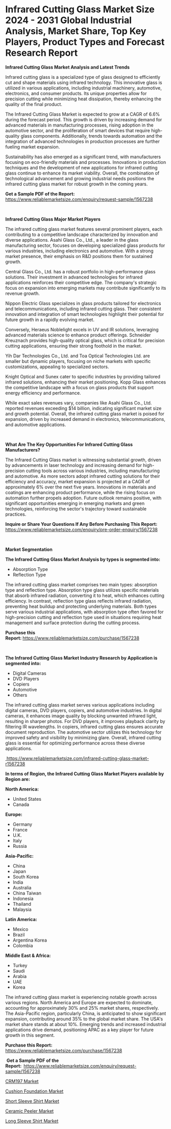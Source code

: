 <p><h1>Infrared Cutting Glass Market Size 2024 - 2031 Global Industrial Analysis, Market Share, Top Key Players, Product Types and Forecast Research Report</h1></p><p><strong>Infrared Cutting Glass Market Analysis and Latest Trends</strong></p>
<p><p>Infrared cutting glass is a specialized type of glass designed to efficiently cut and shape materials using infrared technology. This innovative glass is utilized in various applications, including industrial machinery, automotive, electronics, and consumer products. Its unique properties allow for precision cutting while minimizing heat dissipation, thereby enhancing the quality of the final product.</p><p>The Infrared Cutting Glass Market is expected to grow at a CAGR of 6.6% during the forecast period. This growth is driven by increasing demand for advanced materials in manufacturing processes, rising adoption in the automotive sector, and the proliferation of smart devices that require high-quality glass components. Additionally, trends towards automation and the integration of advanced technologies in production processes are further fueling market expansion.</p><p>Sustainability has also emerged as a significant trend, with manufacturers focusing on eco-friendly materials and processes. Innovations in production techniques and the development of new applications for infrared cutting glass continue to enhance its market viability. Overall, the combination of technological advancement and growing industrial needs positions the infrared cutting glass market for robust growth in the coming years.</p></p>
<p><strong>Get a Sample PDF of the Report:&nbsp;</strong> <a href="https://www.reliablemarketsize.com/enquiry/request-sample/1567238?utm_campaign=1133&utm_medium=2&utm_source=Github&utm_content=ia&utm_term=26122024&utm_id=infrared-cutting-glass">https://www.reliablemarketsize.com/enquiry/request-sample/1567238</a></p>
<p>&nbsp;</p>
<p><strong>Infrared Cutting Glass Major Market Players</strong></p>
<p><p>The infrared cutting glass market features several prominent players, each contributing to a competitive landscape characterized by innovation and diverse applications. Asahi Glass Co., Ltd., a leader in the glass manufacturing sector, focuses on developing specialized glass products for various industries, including electronics and automotive. With a strong market presence, their emphasis on R&D positions them for sustained growth.</p><p>Central Glass Co., Ltd. has a robust portfolio in high-performance glass solutions. Their investment in advanced technologies for infrared applications reinforces their competitive edge. The company's strategic focus on expansion into emerging markets may contribute significantly to its revenue growth.</p><p>Nippon Electric Glass specializes in glass products tailored for electronics and telecommunications, including infrared cutting glass. Their consistent innovation and integration of smart technologies highlight their potential for future growth in a rapidly evolving market. </p><p>Conversely, Heraeus Noblelight excels in UV and IR solutions, leveraging advanced materials science to enhance product offerings. Schneider Kreuznach provides high-quality optical glass, which is critical for precision cutting applications, ensuring their strong foothold in the market.</p><p>Yih Dar Technologies Co., Ltd. and Toa Optical Technologies Ltd. are smaller but dynamic players, focusing on niche markets with specific customizations, appealing to specialized sectors.</p><p>Knight Optical and Sunex cater to specific industries by providing tailored infrared solutions, enhancing their market positioning. Kopp Glass enhances the competitive landscape with a focus on glass products that support energy efficiency and performance.</p><p>While exact sales revenues vary, companies like Asahi Glass Co., Ltd. reported revenues exceeding $14 billion, indicating significant market size and growth potential. Overall, the infrared cutting glass market is poised for expansion, driven by increased demand in electronics, telecommunications, and automotive applications.</p></p>
<p>&nbsp;</p>
<p><strong>What Are The Key Opportunities For Infrared Cutting Glass Manufacturers?</strong></p>
<p><p>The Infrared Cutting Glass market is witnessing substantial growth, driven by advancements in laser technology and increasing demand for high-precision cutting tools across various industries, including manufacturing and automotive. As more sectors adopt infrared cutting solutions for their efficiency and accuracy, market expansion is projected at a CAGR of approximately 6% over the next five years. Innovations in materials and coatings are enhancing product performance, while the rising focus on automation further propels adoption. Future outlook remains positive, with significant opportunities emerging in emerging markets and green technologies, reinforcing the sector's trajectory toward sustainable practices.</p></p>
<p><strong>Inquire or Share Your Questions If Any Before Purchasing This Report:</strong> <a href="https://www.reliablemarketsize.com/enquiry/pre-order-enquiry/1567238?utm_campaign=1133&utm_medium=2&utm_source=Github&utm_content=ia&utm_term=26122024&utm_id=infrared-cutting-glass">https://www.reliablemarketsize.com/enquiry/pre-order-enquiry/1567238</a></p>
<p>&nbsp;</p>
<p><strong>Market Segmentation</strong></p>
<p><strong>The Infrared Cutting Glass Market Analysis by types is segmented into:</strong></p>
<p><ul><li>Absorption Type</li><li>Reflection Type</li></ul></p>
<p><p>The infrared cutting glass market comprises two main types: absorption type and reflection type. Absorption type glass utilizes specific materials that absorb infrared radiation, converting it to heat, which enhances cutting efficiency. In contrast, reflection type glass reflects infrared radiation, preventing heat buildup and protecting underlying materials. Both types serve various industrial applications, with absorption type often favored for high-precision cutting and reflection type used in situations requiring heat management and surface protection during the cutting process.</p></p>
<p><strong>Purchase this Report:&nbsp;</strong><a href="https://www.reliablemarketsize.com/purchase/1567238?utm_campaign=1133&utm_medium=2&utm_source=Github&utm_content=ia&utm_term=26122024&utm_id=infrared-cutting-glass">https://www.reliablemarketsize.com/purchase/1567238</a></p>
<p>&nbsp;</p>
<p><strong>The Infrared Cutting Glass Market Industry Research by Application is segmented into:</strong></p>
<p><ul><li>Digital Cameras</li><li>DVD Players</li><li>Copiers</li><li>Automotive</li><li>Others</li></ul></p>
<p><p>The infrared cutting glass market serves various applications including digital cameras, DVD players, copiers, and automotive industries. In digital cameras, it enhances image quality by blocking unwanted infrared light, resulting in sharper photos. For DVD players, it improves playback clarity by filtering IR wavelengths. In copiers, infrared cutting glass ensures accurate document reproduction. The automotive sector utilizes this technology for improved safety and visibility by minimizing glare. Overall, infrared cutting glass is essential for optimizing performance across these diverse applications.</p></p>
<p><a href="https://www.reliablemarketsize.com/infrared-cutting-glass-market-r1567238?utm_campaign=1133&utm_medium=2&utm_source=Github&utm_content=ia&utm_term=26122024&utm_id=infrared-cutting-glass">&nbsp;https://www.reliablemarketsize.com/infrared-cutting-glass-market-r1567238</a></p>
<p><strong>In terms of Region, the Infrared Cutting Glass Market Players available by Region are:</strong></p>
<p>
    <p> <strong> North America: </strong>
        <ul>
            <li>United States</li>
            <li>Canada</li>
        </ul>
        </p> 
    <p> <strong> Europe: </strong>
        <ul>
            <li>Germany</li>
            <li>France</li>
            <li>U.K.</li>
            <li>Italy</li>
            <li>Russia</li>
        </ul>
        </p> 
    <p> <strong> Asia-Pacific: </strong>
        <ul>
            <li>China</li>
            <li>Japan</li>
            <li>South Korea</li>
            <li>India</li>
            <li>Australia</li>
            <li>China Taiwan</li>
            <li>Indonesia</li>
            <li>Thailand</li>
            <li>Malaysia</li>
        </ul>
        </p> 
    <p> <strong> Latin America: </strong>
        <ul>
            <li>Mexico</li>
            <li>Brazil</li>
            <li>Argentina Korea</li>
            <li>Colombia</li>
        </ul>
        </p> 
    <p> <strong> Middle East & Africa: </strong>
        <ul>
            <li>Turkey</li>
            <li>Saudi</li>
            <li>Arabia</li>
            <li>UAE</li>
            <li>Korea</li>
        </ul>
    </p>
    </p>
<p><p>The infrared cutting glass market is experiencing notable growth across various regions. North America and Europe are expected to dominate, accounting for approximately 30% and 25% market shares, respectively. The Asia-Pacific region, particularly China, is anticipated to show significant expansion, contributing around 35% to the global market share. The USA's market share stands at about 10%. Emerging trends and increased industrial applications drive demand, positioning APAC as a key player for future growth in this segment.</p></p>
<p><strong>Purchase this Report: </strong><a href="https://www.reliablemarketsize.com/purchase/1567238?utm_campaign=1133&utm_medium=2&utm_source=Github&utm_content=ia&utm_term=26122024&utm_id=infrared-cutting-glass">https://www.reliablemarketsize.com/purchase/1567238</a></p>
<p>&nbsp;<strong>Get a Sample PDF of the Report:&nbsp;&nbsp;</strong><a href="https://www.reliablemarketsize.com/enquiry/request-sample/1567238?utm_campaign=1133&utm_medium=2&utm_source=Github&utm_content=ia&utm_term=26122024&utm_id=infrared-cutting-glass">https://www.reliablemarketsize.com/enquiry/request-sample/1567238</a></p>
<p><strong></strong></p>
<p><p><a href="https://www.linkedin.com/pulse/global-crm197-market-analysis-2024-2031-industry-size-growth-45c7c?utm_campaign=1133&utm_medium=2&utm_source=Github&utm_content=ia&utm_term=26122024&utm_id=infrared-cutting-glass">CRM197 Market</a></p><p><a href="https://www.linkedin.com/pulse/in-depth-cushion-foundation-market-analysis-projected-rcksc?utm_campaign=1133&utm_medium=2&utm_source=Github&utm_content=ia&utm_term=26122024&utm_id=infrared-cutting-glass">Cushion Foundation Market</a></p><p><a href="https://www.linkedin.com/pulse/market-insights-short-sleeve-shirt-43-cagr-from-2024-0ixuc?utm_campaign=1133&utm_medium=2&utm_source=Github&utm_content=ia&utm_term=26122024&utm_id=infrared-cutting-glass">Short Sleeve Shirt Market</a></p><p><a href="https://www.linkedin.com/pulse/emerging-trends-ceramic-peeler-market-global-outlook-4iffc?utm_campaign=1133&utm_medium=2&utm_source=Github&utm_content=ia&utm_term=26122024&utm_id=infrared-cutting-glass">Ceramic Peeler Market</a></p><p><a href="https://www.linkedin.com/pulse/long-sleeve-shirt-market-outlook-forecast-from-2024-i1wuc?utm_campaign=1133&utm_medium=2&utm_source=Github&utm_content=ia&utm_term=26122024&utm_id=infrared-cutting-glass">Long Sleeve Shirt Market</a></p></p>
